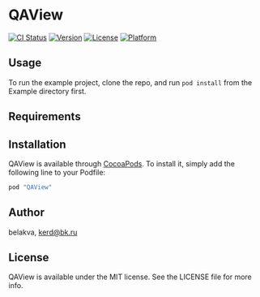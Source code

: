 # QAView

[![CI Status](http://img.shields.io/travis/belakva/QAView.svg?style=flat)](https://travis-ci.org/belakva/QAView)
[![Version](https://img.shields.io/cocoapods/v/QAView.svg?style=flat)](http://cocoapods.org/pods/QAView)
[![License](https://img.shields.io/cocoapods/l/QAView.svg?style=flat)](http://cocoapods.org/pods/QAView)
[![Platform](https://img.shields.io/cocoapods/p/QAView.svg?style=flat)](http://cocoapods.org/pods/QAView)

## Usage

To run the example project, clone the repo, and run `pod install` from the Example directory first.

## Requirements

## Installation

QAView is available through [CocoaPods](http://cocoapods.org). To install
it, simply add the following line to your Podfile:

```ruby
pod "QAView"
```

## Author

belakva, kerd@bk.ru

## License

QAView is available under the MIT license. See the LICENSE file for more info.
